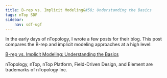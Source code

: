 ```yaml
---
title: B-rep vs. Implicit Modeling&#58; Understanding the Basics
tags: nTop SDF
sidebar:
    nav: sdf-ugf
---
```

In the early days of nTopology, I wrote a few posts for their blog.  This post compares the B-rep and implicit modeling approaches at a high level:

[B-rep vs. Implicit Modeling: Understanding the Basics](https://ntopology.com/blog/understanding-the-basics-of-b-reps-and-implicits/)

<div class="article__license">nTopology, nTop, nTop Platform, Field-Driven Design, and Element are trademarks of nTopology Inc.</div>